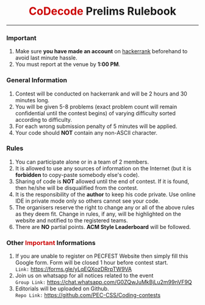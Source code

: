 # <center><span style="color: #cc0000">CoDecode</span> Prelims Rulebook</center>
---

### Important
1. Make sure **you have made an account** on [hackerrank](https://www.hackerrank.com/access-account/) beforehand to avoid last minute hassle.
2. You must report at the venue by **1:00 PM**.

### General Information

1. Contest will be conducted on hackerrank and will be 2 hours and 30 minutes long.
2. You will be given 5-8 problems (exact problem count will remain confidential until the contest begins) of varying difficulty sorted according to difficulty.
3. For each wrong submission penalty of 5 minutes will be applied.
4. Your code should **NOT** contain any non-ASCII character.

### Rules

1. You can participate alone or in a team of 2 members. 
2. It is allowed to use any sources of information on the Internet (but it is **forbidden** to copy-paste somebody else's code).
3. Sharing of code is **NOT** allowed until the end of contest. If it is found, then he/she will be disqualified from the contest.
4. It is the responsibility of the **author** to keep his code private. Use online IDE in private mode only so others cannot see your code.
5. The organisers reserve the right to change any or all of the above rules as they deem fit. Change in rules, if any, will be highlighted on the website and notified to the registered teams.
6. There are **NO** partial points. **ACM Style Leaderboard** will be followed.

### Other <span style="color: #cc0000">Important</span> Informations

1. If you are unable to register on PECFEST Website then simply fill this Google form. Form will be closed 1 hour before contest start. <br>
`Link:` https://forms.gle/yLqEQXozDRrpTW9VA 
2. Join us on whatsapp for all notices related to the event <br> 
`Group Link:` https://chat.whatsapp.com/G0ZQwJuMkBjLu2m99nVF9Q 
3. Editorials will be uploaded on Github. <br>
`Repo Link:` https://github.com/PEC-CSS/Coding-contests